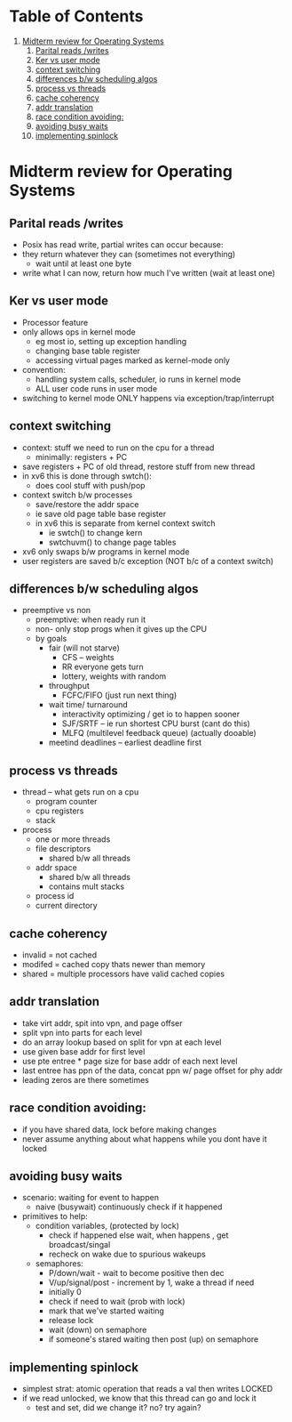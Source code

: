 
# Table of Contents

1.  [Midterm review for Operating Systems](#org4cb48e9)
    1.  [Parital reads /writes](#orge2f4458)
    2.  [Ker vs user mode](#org5691369)
    3.  [context switching](#org533bc47)
    4.  [differences b/w scheduling algos](#org7083887)
    5.  [process vs threads](#org30cb506)
    6.  [cache coherency](#org34ed22a)
    7.  [addr translation](#org0644ccd)
    8.  [race condition avoiding:](#org612f79f)
    9.  [avoiding busy waits](#org3eb9105)
    10. [implementing spinlock](#orgd39ea4b)


<a id="org4cb48e9"></a>

# Midterm review for Operating Systems


<a id="orge2f4458"></a>

## Parital reads /writes

-   Posix has read write, partial writes can occur because:
-   they return whatever they can (sometimes not everything)
    -   wait until at least one byte
-   write what I can now, return how much I've written (wait at least one)


<a id="org5691369"></a>

## Ker vs user mode

-   Processor feature
-   only allows ops in kernel mode
    -   eg most io, setting up exception handling
    -   changing base table register
    -   accessing virtual pages marked as kernel-mode only
-   convention:
    -   handling system calls, scheduler, io runs in kernel mode
    -   ALL user code runs in user mode
-   switching to kernel mode ONLY happens via exception/trap/interrupt


<a id="org533bc47"></a>

## context switching

-   context: stuff we need to run on the cpu for a thread
    -   minimally: registers + PC
-   save registers + PC of old thread, restore stuff from new thread
-   in xv6 this is done through swtch():
    -   does cool stuff with push/pop
-   context switch b/w processes
    -   save/restore the addr space
    -   ie save old page table base register
    -   in xv6 this is separate from kernel context switch
        -   ie swtch() to change kern
        -   swtchuvm() to change page tables
-   xv6 only swaps b/w programs in kernel mode
-   user registers are saved b/c exception (NOT b/c of a context switch)


<a id="org7083887"></a>

## differences b/w scheduling algos

-   preemptive vs non
    -   preemptive: when ready run it
    -   non- only stop progs when it gives up the CPU
    -   by goals
        -   fair (will not starve)
            -   CFS &#x2013; weights
            -   RR everyone gets turn
            -   lottery, weights with random
        -   throughput
            -   FCFC/FIFO (just run next thing)
        -   wait time/ turnaround 
            -   interactivity optimizing  / get io to happen sooner
            -   SJF/SRTF &#x2013; ie run shortest CPU burst (cant do this)
            -   MLFQ (multilevel feedback queue) (actually dooable)
        -   meetind deadlines &#x2013; earliest deadline first


<a id="org30cb506"></a>

## process vs threads

-   thread &#x2013; what gets run on a cpu
    -   program counter
    -   cpu registers
    -   stack
-   process
    -   one or more threads
    -   file descriptors
        -   shared b/w all threads
    -   addr space
        -   shared b/w all threads
        -   contains mult stacks
    -   process id
    -   current directory


<a id="org34ed22a"></a>

## cache coherency

-   invalid = not cached
-   modifed = cached copy thats newer than memory
-   shared = multiple processors have valid cached copies


<a id="org0644ccd"></a>

## addr translation

-   take virt addr, spit into vpn, and page offser
-   split vpn into parts for each level
-   do an array lookup based on split for vpn at each level
-   use given base addr for first level
-   use pte entree \* page size for base addr of each next level
-   last entree has ppn of the data, concat ppn w/ page offset for phy addr
-   leading zeros are there sometimes


<a id="org612f79f"></a>

## race condition avoiding:

-   if you have shared data, lock before making changes
-   never assume anything about what happens while you dont have it locked


<a id="org3eb9105"></a>

## avoiding busy waits

-   scenario: waiting for event to happen
    -   naive (busywait) continuously check if it happened
-   primitives to help:
    -   condition variables, (protected by lock)
        -   check if happened else wait, when happens , get broadcast/singal
        -   recheck on wake due to spurious wakeups
    -   semaphores:
        -   P/down/wait - wait to become positive then dec
        -   V/up/signal/post - increment by 1, wake a thread if need
        -   initially 0
        -   check if need to wait (prob with lock)
        -   mark that we've started waiting
        -   release lock
        -   wait (down) on semaphore
        -   if someone's stared waiting then post (up) on semaphore


<a id="orgd39ea4b"></a>

## implementing spinlock

-   simplest strat: atomic operation that reads a val then writes LOCKED
-   if we read unlocked, we know that this thread can go and lock it
    -   test and set, did we change it? no? try again?

